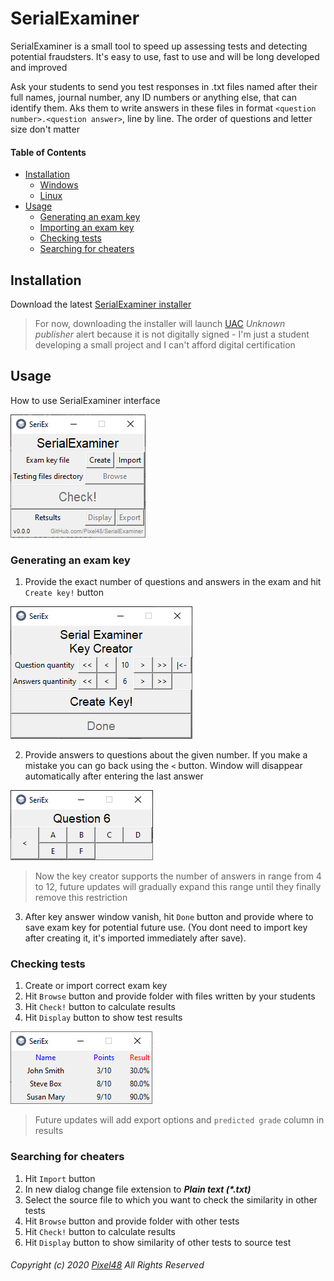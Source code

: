 # SerialExaminer
  SerialExaminer is a small tool to speed up assessing tests and detecting potential fraudsters. It's easy to use, fast to use and will be long developed and improved

  Ask your students to send you test responses in .txt files named after their full names, journal number, any ID numbers or anything else, that can identify them. Aks them to write answers in these files in format `<question number>.<question answer>`, line by line. The order of questions and letter size don't matter

#### Table of Contents
  - [Installation](https://github.com/Pixel48/SerialExaminer#installation)
    - [Windows](https://github.com/Pixel48/SerialExaminer#windows)
    - [Linux](https://github.com/Pixel48/SerialExaminer#linux)
  - [Usage](https://github.com/Pixel48/SerialExaminer#usage)
    - [Generating an exam key](https://github.com/Pixel48/SerialExaminer#generating-an-exam-key)
    - [Importing an exam key](https://github.com/Pixel48/SerialExaminer#importing-an-exam-key)
    - [Checking tests](https://github.com/Pixel48/SerialExaminer#checking-tests)
    - [Searching for cheaters](https://github.com/Pixel48/SerialExaminer#searching-for-cheaters)

## Installation
  Download the latest [SerialExaminer installer](https://github.com/Pixel48/SerialExaminer/releases/latest)
  > For now, downloading the installer will launch [UAC](https://en.wikipedia.org/wiki/User_Account_Control) *Unknown publisher* alert because it is not digitally signed - I'm just a student developing a small project and I can't afford digital certification

## Usage
  How to use SerialExaminer interface

  ![Main window dummy](./docs/img/main_window.png)

### Generating an exam key
  1. Provide the exact number of questions and answers in the exam and hit `Create key!` button

  ![Key parameters](./docs/img/key_parameters.png)

  2. Provide answers to questions about the given number. If you make a mistake you can go back using the `<` button. Window will disappear automatically after entering the last answer

  ![Key data](./docs/img/key_ans.png)
  > Now the key creator supports the number of answers in range from 4 to 12, future updates will gradually expand this range until they finally remove this restriction

  3. After key answer window vanish, hit `Done` button and provide where to save exam key for potential future use. (You dont need to import key after creating it, it's imported immediately after save).

### Checking tests
  1. Create or import correct exam key
  2. Hit `Browse` button and provide folder with files written by your students
  3. Hit `Check!` button to calculate results
  4. Hit `Display` button to show test results

  ![Result window](./docs/img/results.png)
  > Future updates will add export options and `predicted grade` column in results

### Searching for cheaters
  1. Hit `Import` button
  2. In new dialog change file extension to ***Plain text (\*.txt)***
  3. Select the source file to which you want to check the similarity in other tests
  4. Hit `Browse` button and provide folder with other tests
  5. Hit `Check!` button to calculate results
  6. Hit `Display` button to show similarity of other tests to source test

###### Copyright (c) 2020 [Pixel48](https://github.com/Pixel48/) All Rights Reserved

